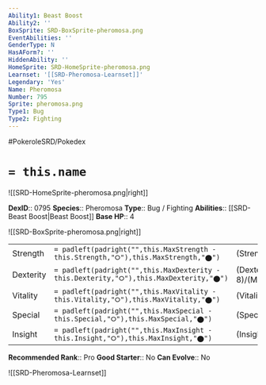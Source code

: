 ```yaml
---
Ability1: Beast Boost
Ability2: ''
BoxSprite: SRD-BoxSprite-pheromosa.png
EventAbilities: ''
GenderType: N
HasAForm?: ''
HiddenAbility: ''
HomeSprite: SRD-HomeSprite-pheromosa.png
Learnset: '[[SRD-Pheromosa-Learnset]]'
Legendary: 'Yes'
Name: Pheromosa
Number: 795
Sprite: pheromosa.png
Type1: Bug
Type2: Fighting
---
```


#PokeroleSRD/Pokedex

# `= this.name`

![[SRD-HomeSprite-pheromosa.png|right]]

**DexID**:: 0795
**Species**:: Pheromosa
**Type**:: Bug / Fighting
**Abilities**:: [[SRD-Beast Boost|Beast Boost]]
**Base HP**:: 4

![[SRD-BoxSprite-pheromosa.png|right]]

|           |                                                                                        |                                          |
| --------- | -------------------------------------------------------------------------------------- | ---------------------------------------- |
| Strength  | `= padleft(padright("",this.MaxStrength - this.Strength,"⭘"),this.MaxStrength,"⬤")`    | (Strength::7)/(MaxStrength::7)   |
| Dexterity | `= padleft(padright("",this.MaxDexterity - this.Dexterity,"⭘"),this.MaxDexterity,"⬤")` | (Dexterity:: 8)/(MaxDexterity::8) |
| Vitality  | `= padleft(padright("",this.MaxVitality - this.Vitality,"⭘"),this.MaxVitality,"⬤")`    | (Vitality::3)/(MaxVitality::3)   |
| Special   | `= padleft(padright("",this.MaxSpecial - this.Special,"⭘"),this.MaxSpecial,"⬤")`       | (Special::7)/(MaxSpecial::7)     |
| Insight   | `= padleft(padright("",this.MaxInsight - this.Insight,"⭘"),this.MaxInsight,"⬤")`       | (Insight::3)/(MaxInsight::3)     |

**Recommended Rank**:: Pro
**Good Starter**:: No
**Can Evolve**:: No

![[SRD-Pheromosa-Learnset]]